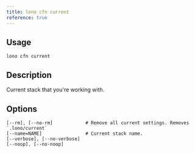 ```yaml
---
title: lono cfn current
reference: true
---
```


## Usage

    lono cfn current

## Description

Current stack that you're working with.


## Options

```
[--rm], [--no-rm]            # Remove all current settings. Removes `.lono/current`
[--name=NAME]                # Current stack name.
[--verbose], [--no-verbose]  
[--noop], [--no-noop]        
```

